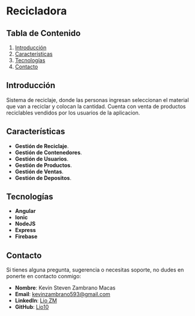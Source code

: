 # Recicladora

## Tabla de Contenido

1. [Introducción](#introducción)
2. [Características](#características)
3. [Tecnologías](#tecnologías)
4. [Contacto](#contacto)

## Introducción

Sistema de reciclaje, donde las personas ingresan seleccionan el material que van a reciclar y colocan la cantidad. Cuenta con venta de productos reciclables vendidos por los usuarios de la aplicacion.

## Características

- **Gestión de Reciclaje**.
- **Gestión de Contenedores**.
- **Gestión de Usuarios**.
- **Gestión de Productos**.
- **Gestión de Ventas**.
- **Gestión de Depositos**.

## Tecnologías

- **Angular**
- **Ionic**
- **NodeJS**
- **Express**
- **Firebase**

## Contacto

Si tienes alguna pregunta, sugerencia o necesitas soporte, no dudes en ponerte en contacto conmigo:

- **Nombre**: Kevin Steven Zambrano Macas
- **Email**: kevinzambrano593@gmail.com
- **LinkedIn**: [Lio ZM](https://www.linkedin.com/in/lio-zm-09883431a/)
- **GitHub**: [Lio10](https://github.com/Lio10jr)
